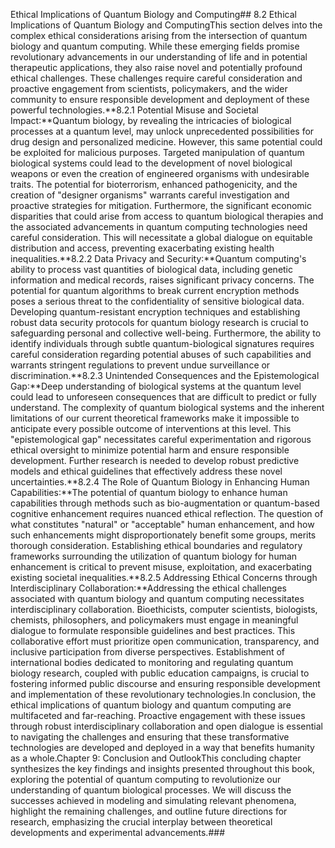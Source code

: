 Ethical Implications of Quantum Biology and Computing## 8.2 Ethical Implications of Quantum Biology and ComputingThis section delves into the complex ethical considerations arising from the intersection of quantum biology and quantum computing.  While these emerging fields promise revolutionary advancements in our understanding of life and in potential therapeutic applications, they also raise novel and potentially profound ethical challenges.  These challenges require careful consideration and proactive engagement from scientists, policymakers, and the wider community to ensure responsible development and deployment of these powerful technologies.**8.2.1  Potential Misuse and Societal Impact:**Quantum biology, by revealing the intricacies of biological processes at a quantum level, may unlock unprecedented possibilities for drug design and personalized medicine.  However, this same potential could be exploited for malicious purposes.  Targeted manipulation of quantum biological systems could lead to the development of novel biological weapons or even the creation of engineered organisms with undesirable traits.  The potential for bioterrorism, enhanced pathogenicity, and the creation of "designer organisms" warrants careful investigation and proactive strategies for mitigation.  Furthermore, the significant economic disparities that could arise from access to quantum biological therapies and the associated advancements in quantum computing technologies need careful consideration. This will necessitate a global dialogue on equitable distribution and access, preventing exacerbating existing health inequalities.**8.2.2  Data Privacy and Security:**Quantum computing's ability to process vast quantities of biological data, including genetic information and medical records, raises significant privacy concerns.  The potential for quantum algorithms to break current encryption methods poses a serious threat to the confidentiality of sensitive biological data.  Developing quantum-resistant encryption techniques and establishing robust data security protocols for quantum biology research is crucial to safeguarding personal and collective well-being.  Furthermore, the ability to identify individuals through subtle quantum-biological signatures requires careful consideration regarding potential abuses of such capabilities and warrants stringent regulations to prevent undue surveillance or discrimination.**8.2.3  Unintended Consequences and the Epistemological Gap:**Deep understanding of biological systems at the quantum level could lead to unforeseen consequences that are difficult to predict or fully understand.  The complexity of quantum biological systems and the inherent limitations of our current theoretical frameworks make it impossible to anticipate every possible outcome of interventions at this level.  This "epistemological gap" necessitates careful experimentation and rigorous ethical oversight to minimize potential harm and ensure responsible development.  Further research is needed to develop robust predictive models and ethical guidelines that effectively address these novel uncertainties.**8.2.4  The Role of Quantum Biology in Enhancing Human Capabilities:**The potential of quantum biology to enhance human capabilities through methods such as bio-augmentation or quantum-based cognitive enhancement requires nuanced ethical reflection.  The question of what constitutes "natural" or "acceptable" human enhancement, and how such enhancements might disproportionately benefit some groups, merits thorough consideration.  Establishing ethical boundaries and regulatory frameworks surrounding the utilization of quantum biology for human enhancement is critical to prevent misuse, exploitation, and exacerbating existing societal inequalities.**8.2.5  Addressing Ethical Concerns through Interdisciplinary Collaboration:**Addressing the ethical challenges associated with quantum biology and quantum computing necessitates interdisciplinary collaboration.  Bioethicists, computer scientists, biologists, chemists, philosophers, and policymakers must engage in meaningful dialogue to formulate responsible guidelines and best practices. This collaborative effort must prioritize open communication, transparency, and inclusive participation from diverse perspectives.  Establishment of international bodies dedicated to monitoring and regulating quantum biology research, coupled with public education campaigns, is crucial to fostering informed public discourse and ensuring responsible development and implementation of these revolutionary technologies.In conclusion, the ethical implications of quantum biology and quantum computing are multifaceted and far-reaching. Proactive engagement with these issues through robust interdisciplinary collaboration and open dialogue is essential to navigating the challenges and ensuring that these transformative technologies are developed and deployed in a way that benefits humanity as a whole.Chapter 9: Conclusion and OutlookThis concluding chapter synthesizes the key findings and insights presented throughout this book, exploring the potential of quantum computing to revolutionize our understanding of quantum biological processes.  We will discuss the successes achieved in modeling and simulating relevant phenomena, highlight the remaining challenges, and outline future directions for research, emphasizing the crucial interplay between theoretical developments and experimental advancements.###